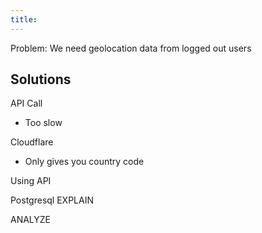```yaml
---
title:
---
```


Problem: We need geolocation data from logged out users



## Solutions

API Call
- Too slow

Cloudflare
- Only gives you country code

Using API 


Postgresql 
EXPLAIN

ANALYZE